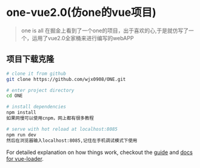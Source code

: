 # one-vue2.0(仿one的vue项目)

> one is all
>在掘金上看到了一个one的项目，出于喜欢的心,于是就仿写了一个，运用了vue2.0全家桶来进行编写的webAPP

## 项目下载克隆

``` bash
# clone it from github
git clone https://github.com/wjx0908/ONE.git

# enter project directory
cd ONE 

# install dependencies
npm install
如果网慢可以使用cnpm，网上都有很多教程

# serve with hot reload at localhost:8085
npm run dev
然后在浏览器输入localhost:8085,记住在手机调试模式下使用

```

For detailed explanation on how things work, checkout the [guide](http://vuejs-templates.github.io/webpack/) and [docs for vue-loader](http://vuejs.github.io/vue-loader).
